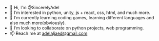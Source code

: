 - 👋 Hi, I’m @SincerelyAdel
- 👀 I’m interested in python, unity, js + react, css, html, and much more.
- 🌱 I’m currently learning coding games, learning different languages and also much more(obviously).
- 💞️ I’m looking to collaborate on python projects, web programming.
- 📫 Reach me at adelaljaed@gmail.com

<!---
lazzie135/lazzie135 is a ✨ special ✨ repository because its `README.md` (this file) appears on your GitHub profile.
You can click the Preview link to take a look at your changes.
--->
